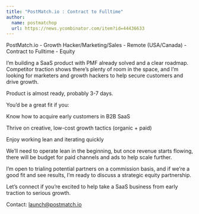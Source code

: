 ```yaml
---
title: "PostMatch.io : Contract to Fulltime"
author:
  name: postmatchop
  url: https://news.ycombinator.com/item?id=44436633
---
```


<JobNavigation />

PostMatch.io - Growth Hacker&#x2F;Marketing&#x2F;Sales - Remote (USA&#x2F;Canada) - Contract to Fulltime - Equity

I’m building a SaaS product with PMF already solved and a clear roadmap. Competitor traction shows there’s plenty of room in the space, and I’m looking for marketers and growth hackers to help secure customers and drive growth.

Product is almost ready, probably 3-7 days.

You’d be a great fit if you:

Know how to acquire early customers in B2B SaaS

Thrive on creative, low-cost growth tactics (organic + paid)

Enjoy working lean and iterating quickly

We’ll need to operate lean in the beginning, but once revenue starts flowing, there will be budget for paid channels and ads to help scale further.

I’m open to trialing potential partners on a commission basis, and if we’re a good fit and see results, I’m ready to discuss a strategic equity partnership.

Let’s connect if you’re excited to help take a SaaS business from early traction to serious growth.

Contact: launch@postmatch.io
<JobApplication />
